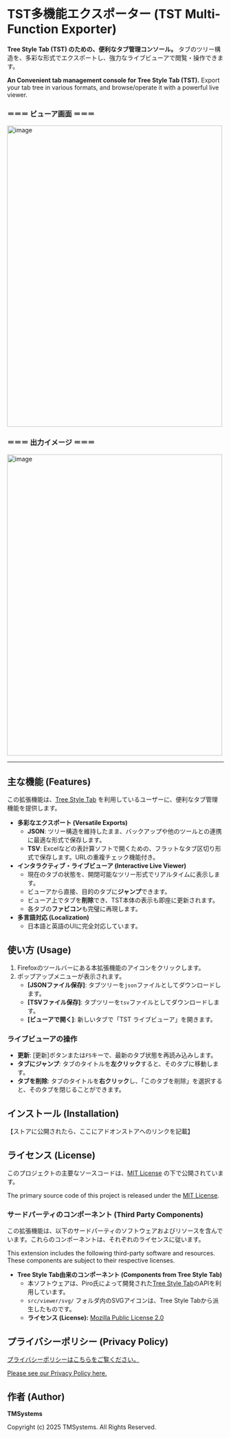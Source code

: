# TST多機能エクスポーター (TST Multi-Function Exporter)

**Tree Style Tab (TST) のための、便利なタブ管理コンソール。**
タブのツリー構造を、多彩な形式でエクスポートし、強力なライブビューアで閲覧・操作できます。

**An Convenient tab management console for Tree Style Tab (TST).**
Export your tab tree in various formats, and browse/operate it with a powerful live viewer.

### ＝＝＝ ビューア画面 ＝＝＝
<img width="500" height="700" alt="image" src="https://github.com/user-attachments/assets/1e6e2fb1-3b84-4576-b9e9-dc4757dc9e33" />

### ＝＝＝ 出力イメージ ＝＝＝
<img width="500" height="700" alt="image" src="https://github.com/user-attachments/assets/6a096036-dbc3-42ab-9baa-8d229e81ec61" />


---

## 主な機能 (Features)

この拡張機能は、[Tree Style Tab](https://addons.mozilla.org/firefox/addon/tree-style-tab/) を利用しているユーザーに、便利なタブ管理機能を提供します。

-   **多彩なエクスポート (Versatile Exports)**
    -   **JSON**: ツリー構造を維持したまま、バックアップや他のツールとの連携に最適な形式で保存します。
    -   **TSV**: Excelなどの表計算ソフトで開くための、フラットなタブ区切り形式で保存します。URLの重複チェック機能付き。
-   **インタラクティブ・ライブビューア (Interactive Live Viewer)**
    -   現在のタブの状態を、開閉可能なツリー形式でリアルタイムに表示します。
    -   ビューアから直接、目的のタブに**ジャンプ**できます。
    -   ビューア上でタブを**削除**でき、TST本体の表示も即座に更新されます。
    -   各タブの**ファビコン**も完璧に再現します。
-   **多言語対応 (Localization)**
    -   日本語と英語のUIに完全対応しています。

## 使い方 (Usage)

1.  Firefoxのツールバーにある本拡張機能のアイコンをクリックします。
2.  ポップアップメニューが表示されます。
    -   **[JSONファイル保存]**: タブツリーを`json`ファイルとしてダウンロードします。
    -   **[TSVファイル保存]**: タブツリーを`tsv`ファイルとしてダウンロードします。
    -   **[ビューアで開く]**: 新しいタブで「TST ライブビューア」を開きます。

### ライブビューアの操作

-   **更新**: [更新]ボタンまたは`F5`キーで、最新のタブ状態を再読み込みします。
-   **タブにジャンプ**: タブのタイトルを**左クリック**すると、そのタブに移動します。
-   **タブを削除**: タブのタイトルを**右クリック**し、「このタブを削除」を選択すると、そのタブを閉じることができます。

## インストール (Installation)

【ストアに公開されたら、ここにアドオンストアへのリンクを記載】

## ライセンス (License)

このプロジェクトの主要なソースコードは、[MIT License](src/LICENSE) の下で公開されています。

The primary source code of this project is released under the [MIT License](src/LICENSE).

### サードパーティのコンポーネント (Third Party Components)

この拡張機能は、以下のサードパーティのソフトウェアおよびリソースを含んでいます。これらのコンポーネントは、それぞれのライセンスに従います。

This extension includes the following third-party software and resources. These components are subject to their respective licenses.

-   **Tree Style Tab由来のコンポーネント (Components from Tree Style Tab)**
    -   本ソフトウェアは、Piro氏によって開発された[Tree Style Tab](https://github.com/piroor/treestyletab/)のAPIを利用しています。
    -   `src/viewer/svg/` フォルダ内のSVGアイコンは、Tree Style Tabから派生したものです。
    -   **ライセンス (License):** [Mozilla Public License 2.0](https://www.mozilla.org/en-US/MPL/2.0/)

## プライバシーポリシー (Privacy Policy)

[プライバシーポリシーはこちらをご覧ください。](src/PRIVACY.md)

[Please see our Privacy Policy here.](src/PRIVACY.md)

## 作者 (Author)

**TMSystems**

Copyright (c) 2025 TMSystems. All Rights Reserved.
